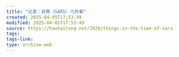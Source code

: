```yaml
---
title: "记录：非典（SARS）几件事"
created: 2025-04-05T17:53:49
modified: 2025-04-05T17:53:49
source: https://haohailong.net/2020/things-in-the-time-of-sars
tags:
tags-link:
type: archive-web
---
```

